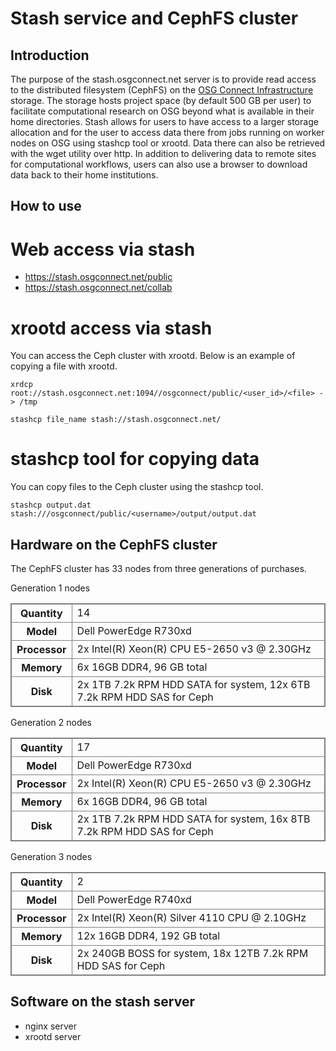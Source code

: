 # Stash service and CephFS cluster

## Introduction

The purpose of the stash.osgconnect.net server is to provide read access to the distributed filesystem (CephFS) on the [OSG Connect Infrastructure](https://opensciencegrid.org/) storage. The storage hosts project space (by default 500 GB per user) to facilitate computational research on OSG beyond what is available in their home directories. Stash allows for users to have access to a larger storage allocation and for the user to access data there from jobs running on worker nodes on OSG using stashcp tool or xrootd. Data there can also be retrieved with the wget utility over http. In addition to delivering data to remote sites for computational workflows, users can also use a browser to download data back to their home institutions. 

## How to use 

# Web access via stash

* <https://stash.osgconnect.net/public>
* <https://stash.osgconnect.net/collab> 

# xrootd access via stash

You can access the Ceph cluster with xrootd. Below is an example of copying a file with xrootd.

    xrdcp root://stash.osgconnect.net:1094//osgconnect/public/<user_id>/<file> -> /tmp

    stashcp file_name stash://stash.osgconnect.net/

# stashcp tool for copying data

You can copy files to the Ceph cluster using the stashcp tool.

    stashcp output.dat stash:///osgconnect/public/<username>/output/output.dat


## Hardware on the CephFS cluster

<style>
    table, tr, th, td {
        border: 1px solid gray !important;
        border-collapse: collapse;
    }
</style>

The CephFS cluster has 33 nodes from three generations of purchases. 

Generation 1 nodes

<table>
<tr><th>Quantity</th><td>14</td></tr>
<tr><th>Model</th><td>Dell PowerEdge R730xd</td></tr>
<tr><th>Processor</th><td>2x Intel(R) Xeon(R) CPU E5-2650 v3 @ 2.30GHz</td></tr>
<tr><th>Memory</th><td>6x 16GB DDR4, 96 GB total</td></tr>
<tr><th>Disk</th><td>2x 1TB 7.2k RPM HDD SATA for system, 12x 6TB 7.2k RPM HDD SAS for Ceph</td></tr>
</table>

Generation 2 nodes

<table>
<tr><th>Quantity</th><td>17</td></tr>
<tr><th>Model</th><td>Dell PowerEdge R730xd</td></tr>
<tr><th>Processor</th><td>2x Intel(R) Xeon(R) CPU E5-2650 v3 @ 2.30GHz</td></tr>
<tr><th>Memory</th><td>6x 16GB DDR4, 96 GB total</td></tr>
<tr><th>Disk</th><td>2x 1TB 7.2k RPM HDD SATA for system, 16x 8TB 7.2k RPM HDD SAS for Ceph</td></tr>
</table>

Generation 3 nodes

<table>
<tr><th>Quantity</th><td>2</td></tr>
<tr><th>Model</th><td>Dell PowerEdge R740xd</td></tr>
<tr><th>Processor</th><td>2x Intel(R) Xeon(R) Silver 4110 CPU @ 2.10GHz</td></tr>
<tr><th>Memory</th><td>12x 16GB DDR4, 192 GB total</td></tr>
<tr><th>Disk</th><td>2x 240GB BOSS for system, 18x 12TB 7.2k RPM HDD SAS for Ceph</td></tr>
</table>

## Software on the stash server

* nginx server 
* xrootd server

